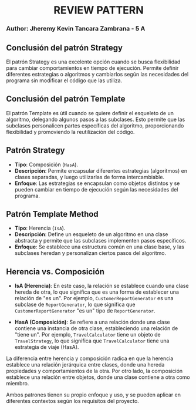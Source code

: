 <div style="text-align: center;">

# REVIEW PATTERN</div>

### Author: Jheremy Kevin Tancara Zambrana - 5 A

## Conclusión del patrón Strategy

El patrón Strategy es una excelente opción cuando se busca flexibilidad para cambiar comportamientos en tiempo de ejecución. Permite definir diferentes estrategias o algoritmos y cambiarlos según las necesidades del programa sin modificar el código que las utiliza.

## Conclusión del patrón Template

El patrón Template es útil cuando se quiere definir el esqueleto de un algoritmo, delegando algunos pasos a las subclases. Esto permite que las subclases personalicen partes específicas del algoritmo, proporcionando flexibilidad y promoviendo la reutilización del código.

## Patrón Strategy

- **Tipo**: Composición (`HasA`).
- **Descripción**: Permite encapsular diferentes estrategias (algoritmos) en clases separadas, y luego utilizarlas de forma intercambiable.
- **Enfoque**: Las estrategias se encapsulan como objetos distintos y se pueden cambiar en tiempo de ejecución según las necesidades del programa.

## Patrón Template Method

- **Tipo**: Herencia (`IsA`).
- **Descripción**: Define un esqueleto de un algoritmo en una clase abstracta y permite que las subclases implementen pasos específicos.
- **Enfoque**: Se establece una estructura común en una clase base, y las subclases heredan y personalizan ciertos pasos del algoritmo.

## Herencia vs. Composición

- **IsA (Herencia)**: En este caso, la relación se establece cuando una clase hereda de otra, lo que significa que es una forma de establecer una relación de "es un". Por ejemplo, `CustomerReportGenerator` es una subclase de `ReportGenerator`, lo que significa que `CustomerReportGenerator` "es un" tipo de `ReportGenerator`.

- **HasA (Composición)**: Se refiere a una relación donde una clase contiene una instancia de otra clase, estableciendo una relación de "tiene un". Por ejemplo, `TravelCalculator` tiene un objeto de `TravelStrategy`, lo que significa que `TravelCalculator` tiene una estrategia de viaje (HasA).

La diferencia entre herencia y composición radica en que la herencia establece una relación jerárquica entre clases, donde una hereda propiedades y comportamientos de la otra. Por otro lado, la composición establece una relación entre objetos, donde una clase contiene a otra como miembro.

Ambos patrones tienen su propio enfoque y uso, y se pueden aplicar en diferentes contextos según los requisitos del proyecto.
